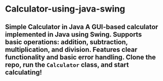 # Calculator-using-java-swing
## Simple Calculator in Java  A GUI-based calculator implemented in Java using Swing. Supports basic operations: addition, subtraction, multiplication, and division. Features clear functionality and basic error handling. Clone the repo, run the `Calculator` class, and start calculating!
